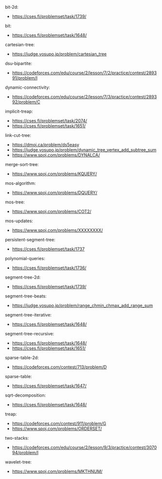 bit-2d:
- https://cses.fi/problemset/task/1739/

bit:
- https://cses.fi/problemset/task/1648/

cartesian-tree:
- https://judge.yosupo.jp/problem/cartesian_tree

dsu-bipartite:
- https://codeforces.com/edu/course/2/lesson/7/2/practice/contest/289391/problem/I

dynamic-connectivity:
- https://codeforces.com/edu/course/2/lesson/7/3/practice/contest/289392/problem/C

implicit-treap:
- https://cses.fi/problemset/task/2074/
- https://cses.fi/problemset/task/1651/

link-cut-tree:
- https://dmoj.ca/problem/ds5easy
- https://judge.yosupo.jp/problem/dynamic_tree_vertex_add_subtree_sum
- https://www.spoj.com/problems/DYNALCA/

merge-sort-tree:
- https://www.spoj.com/problems/KQUERY/

mos-algorithm:
- https://www.spoj.com/problems/DQUERY/

mos-tree:
- https://www.spoj.com/problems/COT2/

mos-updates:
- https://www.spoj.com/problems/XXXXXXXX/

persistent-segment-tree:
- https://cses.fi/problemset/task/1737

polynomial-queries:
- https://cses.fi/problemset/task/1736/

segment-tree-2d:
- https://cses.fi/problemset/task/1739/

segment-tree-beats:
- https://judge.yosupo.jp/problem/range_chmin_chmax_add_range_sum 

segment-tree-iterative:
- https://cses.fi/problemset/task/1648/

segment-tree-recursive:
- https://cses.fi/problemset/task/1648/
- https://cses.fi/problemset/task/1651/

sparse-table-2d:
- https://codeforces.com/contest/713/problem/D

sparse-table:
- https://cses.fi/problemset/task/1647/

sqrt-decomposition:
- https://cses.fi/problemset/task/1648/

treap:
- https://codeforces.com/contest/911/problem/G
- https://www.spoj.com/problems/ORDERSET/

two-stacks:
- https://codeforces.com/edu/course/2/lesson/9/3/practice/contest/307094/problem/I

wavelet-tree:
- https://www.spoj.com/problems/MKTHNUM/
